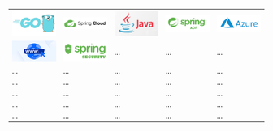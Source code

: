 <table>
  <tr>
    <td>
      <a href="https://github.com/AllUneedisS2/Dictionary/blob/main/Golang.md">
        <img src="images/Golang.jpeg" width="300" />
      </a>
    </td>
    <td>
      <a href="https://github.com/AllUneedisS2/Dictionary/blob/main/SpringCloud.md">
        <img src="images/SpringCloud.png" width="300" />
      </a>
    </td>
    <td>
      <a href="https://github.com/AllUneedisS2/Dictionary/blob/main/Java.md">
        <img src="images/Java.png" width="300" />
      </a>
    </td>
    <td>
      <a href="https://github.com/AllUneedisS2/Dictionary/blob/main/SpringAOP.md">
        <img src="images/SpringAOP.png" width="300" />
      </a>
    </td>
    <td>
      <a href="https://github.com/AllUneedisS2/Dictionary/blob/main/Azure.md">
        <img src="images/Azure.png" width="300" />
      </a>
    </td>
  </tr>
  <tr>
    <td>
      <a href="https://github.com/AllUneedisS2/Dictionary/blob/main/WWW.md">
        <img src="images/WWW.jpeg" width="300" />
      </a>
    </td>
    <td>
      <a href="https://github.com/AllUneedisS2/Dictionary/blob/main/SpringSecurity.md">
        <img src="images/SpringSecurity.png" width="300" />
      </a>
    </td>
    <td>...</td>
    <td>...</td>
    <td>...</td>
  </tr>
  <tr>
    <td>...</td>
    <td>...</td>
    <td>...</td>
    <td>...</td>
    <td>...</td>
  </tr>
  <tr>
    <td>...</td>
    <td>...</td>
    <td>...</td>
    <td>...</td>
    <td>...</td>
  </tr>
  <tr>
    <td>...</td>
    <td>...</td>
    <td>...</td>
    <td>...</td>
    <td>...</td>
  </tr>
  <tr>
    <td>...</td>
    <td>...</td>
    <td>...</td>
    <td>...</td>
    <td>...</td>
  </tr>
  <tr>
    <td>...</td>
    <td>...</td>
    <td>...</td>
    <td>...</td>
    <td>...</td>
  </tr>
</table>

